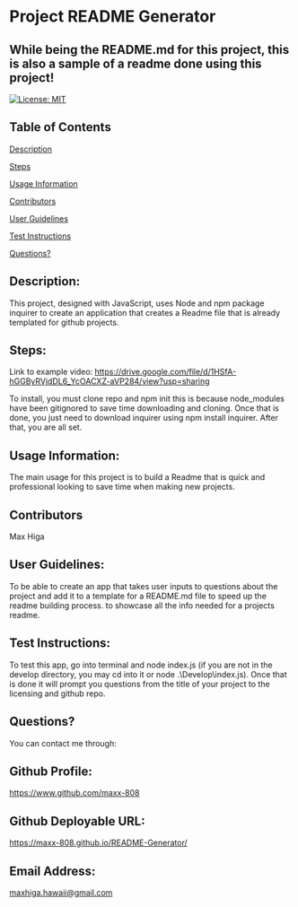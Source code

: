 # Project README Generator

## While being the README.md for this project, this is also a sample of a readme done using this project!

[![License: MIT](https://img.shields.io/badge/License-MIT-yellow.svg)](https://opensource.org/licenses/MIT)

## Table of Contents

[Description](#description)

[Steps](#steps)

[Usage Information](#usage-information)

[Contributors](#contributors)

[User Guidelines](#user-guidelines)

[Test Instructions](#test-instructions)

[Questions?](#questions?)

<a name="description"></a>

## Description:

This project, designed with JavaScript, uses Node and npm package inquirer to create an application that creates a Readme file that is already templated for github projects.

<a name="steps"></a>

## Steps:

Link to example video:
https://drive.google.com/file/d/1HSfA-hGGByRVjdDL6_YcOACXZ-aVP284/view?usp=sharing

To install, you must clone repo and npm init this is because node_modules have been gitignored to save time downloading and cloning. Once that is done, you just need to download inquirer using npm install inquirer. After that, you are all set.

<a name="usage-information"></a>

## Usage Information:

The main usage for this project is to build a Readme that is quick and professional looking to save time when making new projects.

<a name="contributors"></a>

## Contributors

Max Higa

<a name="user-guidelines"></a>

## User Guidelines:

To be able to create an app that takes user inputs to questions about the project and add it to a template for a README.md file to speed up the readme building process. to showcase all the info needed for a projects readme.

<a name="test-instrucions"></a>

## Test Instructions:

To test this app, go into terminal and node index.js (if you are not in the develop directory, you may cd into it or node .\\Develop\\index.js). Once that is done it will prompt you questions from the title of your project to the licensing and github repo.

<a name="questions?"></a>

## Questions?

You can contact me through:

## Github Profile:

https://www.github.com/maxx-808

## Github Deployable URL:

https://maxx-808.github.io/README-Generator/

## Email Address:

maxhiga.hawaii@gmail.com
